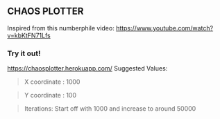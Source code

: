## CHAOS PLOTTER

Inspired from this numberphile video: https://www.youtube.com/watch?v=kbKtFN71Lfs

### Try it out!
https://chaosplotter.herokuapp.com/
Suggested Values: 
> X coordinate : 1000

> Y coordinate : 100

> Iterations: Start off with 1000 and increase to around 50000
